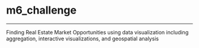 # m6_challenge
-------------
Finding Real Estate Market Opportunities using data visualization including aggregation, interactive visualizations, and geospatial analysis

